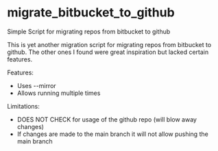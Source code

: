 # migrate_bitbucket_to_github
Simple Script for migrating repos from bitbucket to github

This is yet another migration script for migrating repos from
bitbucket to github. The other ones I found were great inspiration
but lacked certain features.

Features:
- Uses --mirror
- Allows running multiple times

Limitations:
- DOES NOT CHECK for usage of the github repo (will blow away changes)
- If changes are made to the main branch it will not allow pushing the
  main branch

